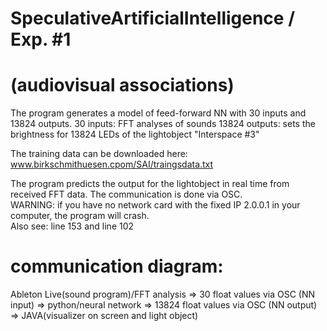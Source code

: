 # SpeculativeArtificialIntelligence / Exp. #1 
# (audiovisual associations)
The program generates a model of feed-forward NN with 30 inputs and 13824 outputs.
30 inputs: FFT analyses of sounds
13824 outputs: sets the brightness for 13824 LEDs of the lightobject "Interspace #3"

The training data can be downloaded here:
www.birkschmithuesen.cpom/SAI/traingsdata.txt

The program predicts the output for the lightobject in real time from received FFT data.
The communication is done via OSC.<br>
WARNING: if you have no network card with the fixed IP 2.0.0.1 in your computer, the program will crash. <br>
Also see: line 153 and line 102

# communication diagram:
Ableton Live(sound program)/FFT analysis => 30 float values via OSC (NN input) => python/neural network => 13824 float values via OSC (NN output) => JAVA(visualizer on screen and light object) 
